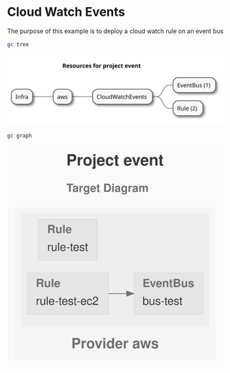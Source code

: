 # Cloud Watch Events

The purpose of this example is to deploy a cloud watch rule on an event bus

```sh
gc tree
```

![resources-mindmap](./artifacts/resources-mindmap.svg)

```sh
gc graph
```

![diagram-target.svg](./artifacts/diagram-target.svg)
